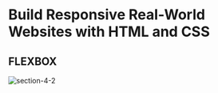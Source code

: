 # Build Responsive Real-World Websites with HTML and CSS
## FLEXBOX
![section-4-2](https://user-images.githubusercontent.com/100860879/209304879-24d096e8-5008-4a9b-a3f2-57422014d6ed.png)

